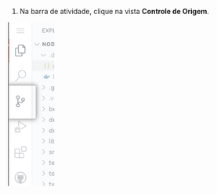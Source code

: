 1. Na barra de atividade, clique na vista **Controle de Origem**.

  ![Visualização do controle origem](/assets/images/help/codespaces/codespaces-commit-activity.png)
